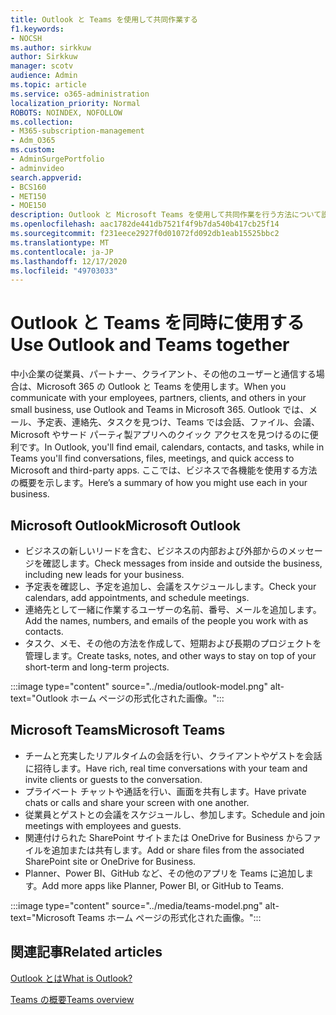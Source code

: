 ```yaml
---
title: Outlook と Teams を使用して共同作業する
f1.keywords:
- NOCSH
ms.author: sirkkuw
author: Sirkkuw
manager: scotv
audience: Admin
ms.topic: article
ms.service: o365-administration
localization_priority: Normal
ROBOTS: NOINDEX, NOFOLLOW
ms.collection:
- M365-subscription-management
- Adm_O365
ms.custom:
- AdminSurgePortfolio
- adminvideo
search.appverid:
- BCS160
- MET150
- MOE150
description: Outlook と Microsoft Teams を使用して共同作業を行う方法について説明します。
ms.openlocfilehash: aac1782de441db7521f4f9b7da540b417cb25f14
ms.sourcegitcommit: f231eece2927f0d01072fd092db1eab15525bbc2
ms.translationtype: MT
ms.contentlocale: ja-JP
ms.lasthandoff: 12/17/2020
ms.locfileid: "49703033"
---
```

# <a name="use-outlook-and-teams-together"></a><span data-ttu-id="fea55-103">Outlook と Teams を同時に使用する</span><span class="sxs-lookup"><span data-stu-id="fea55-103">Use Outlook and Teams together</span></span>

<span data-ttu-id="fea55-104">中小企業の従業員、パートナー、クライアント、その他のユーザーと通信する場合は、Microsoft 365 の Outlook と Teams を使用します。</span><span class="sxs-lookup"><span data-stu-id="fea55-104">When you communicate with your employees, partners, clients, and others in your small business, use Outlook and Teams in Microsoft 365.</span></span> <span data-ttu-id="fea55-105">Outlook では、メール、予定表、連絡先、タスクを見つけ、Teams では会話、ファイル、会議、Microsoft やサード パーティ製アプリへのクイック アクセスを見つけるのに便利です。</span><span class="sxs-lookup"><span data-stu-id="fea55-105">In Outlook, you'll find email, calendars, contacts, and tasks, while in Teams you'll find conversations, files, meetings, and quick access to Microsoft and third-party apps.</span></span> <span data-ttu-id="fea55-106">ここでは、ビジネスで各機能を使用する方法の概要を示します。</span><span class="sxs-lookup"><span data-stu-id="fea55-106">Here’s a summary of how you might use each in your business.</span></span>

## <a name="microsoft-outlook"></a><span data-ttu-id="fea55-107">Microsoft Outlook</span><span class="sxs-lookup"><span data-stu-id="fea55-107">Microsoft Outlook</span></span>

- <span data-ttu-id="fea55-108">ビジネスの新しいリードを含む、ビジネスの内部および外部からのメッセージを確認します。</span><span class="sxs-lookup"><span data-stu-id="fea55-108">Check messages from inside and outside the business, including new leads for your business.</span></span>
- <span data-ttu-id="fea55-109">予定表を確認し、予定を追加し、会議をスケジュールします。</span><span class="sxs-lookup"><span data-stu-id="fea55-109">Check your calendars, add appointments, and schedule meetings.</span></span>
- <span data-ttu-id="fea55-110">連絡先として一緒に作業するユーザーの名前、番号、メールを追加します。</span><span class="sxs-lookup"><span data-stu-id="fea55-110">Add the names, numbers, and emails of the people you work with as contacts.</span></span>
- <span data-ttu-id="fea55-111">タスク、メモ、その他の方法を作成して、短期および長期のプロジェクトを管理します。</span><span class="sxs-lookup"><span data-stu-id="fea55-111">Create tasks, notes, and other ways to stay on top of your short-term and long-term projects.</span></span>

:::image type="content" source="../media/outlook-model.png" alt-text="Outlook ホーム ページの形式化された画像。":::

## <a name="microsoft-teams"></a><span data-ttu-id="fea55-113">Microsoft Teams</span><span class="sxs-lookup"><span data-stu-id="fea55-113">Microsoft Teams</span></span>

- <span data-ttu-id="fea55-114">チームと充実したリアルタイムの会話を行い、クライアントやゲストを会話に招待します。</span><span class="sxs-lookup"><span data-stu-id="fea55-114">Have rich, real time conversations with your team and invite clients or guests to the conversation.</span></span>
- <span data-ttu-id="fea55-115">プライベート チャットや通話を行い、画面を共有します。</span><span class="sxs-lookup"><span data-stu-id="fea55-115">Have private chats or calls and share your screen with one another.</span></span>
- <span data-ttu-id="fea55-116">従業員とゲストとの会議をスケジュールし、参加します。</span><span class="sxs-lookup"><span data-stu-id="fea55-116">Schedule and join meetings with employees and guests.</span></span>
- <span data-ttu-id="fea55-117">関連付けられた SharePoint サイトまたは OneDrive for Business からファイルを追加または共有します。</span><span class="sxs-lookup"><span data-stu-id="fea55-117">Add or share files from the associated SharePoint site or OneDrive for Business.</span></span>
- <span data-ttu-id="fea55-118">Planner、Power BI、GitHub など、その他のアプリを Teams に追加します。</span><span class="sxs-lookup"><span data-stu-id="fea55-118">Add more apps like Planner, Power BI, or GitHub to Teams.</span></span>

:::image type="content" source="../media/teams-model.png" alt-text="Microsoft Teams ホーム ページの形式化された画像。"::: 

## <a name="related-articles"></a><span data-ttu-id="fea55-120">関連記事</span><span class="sxs-lookup"><span data-stu-id="fea55-120">Related articles</span></span>

[<span data-ttu-id="fea55-121">Outlook とは</span><span class="sxs-lookup"><span data-stu-id="fea55-121">What is Outlook?</span></span>](https://support.microsoft.com/office10f1fa35-f33a-4cb7-838c-a7f3e6228b20)

[<span data-ttu-id="fea55-122">Teams の概要</span><span class="sxs-lookup"><span data-stu-id="fea55-122">Teams overview</span></span>](https://docs.microsoft.com/MicrosoftTeams/Teams-overview)